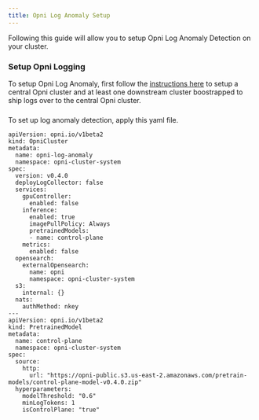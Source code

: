 ```yaml
---
title: Opni Log Anomaly Setup
---
```


Following this guide will allow you to setup Opni Log Anomaly Detection on your cluster.

### Setup Opni Logging

To setup Opni Log Anomaly, first follow the [instructions here](../logging/logging.md) to setup a central Opni cluster and at least one downstream cluster boostrapped to ship logs over to the central Opni cluster.

###
To set up log anomaly detection, apply this yaml file.

```
apiVersion: opni.io/v1beta2
kind: OpniCluster
metadata:
  name: opni-log-anomaly
  namespace: opni-cluster-system
spec:
  version: v0.4.0
  deployLogCollector: false
  services:
    gpuController:
      enabled: false
    inference:
      enabled: true
      imagePullPolicy: Always
      pretrainedModels:
      - name: control-plane
    metrics:
      enabled: false
  opensearch:
    externalOpensearch:
      name: opni
      namespace: opni-cluster-system
  s3:
    internal: {}
  nats:
    authMethod: nkey
---
apiVersion: opni.io/v1beta2
kind: PretrainedModel
metadata:
  name: control-plane
  namespace: opni-cluster-system
spec:
  source:
    http:
      url: "https://opni-public.s3.us-east-2.amazonaws.com/pretrain-models/control-plane-model-v0.4.0.zip"
  hyperparameters:
    modelThreshold: "0.6"
    minLogTokens: 1
    isControlPlane: "true"
```